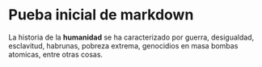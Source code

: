 # Pueba inicial de markdown

La historia de la **humanidad** se ha caracterizado por guerra, desigualdad, esclavitud, habrunas, pobreza extrema, genocidios en masa bombas atomicas, entre otras cosas.

